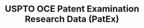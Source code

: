 ---
bigquery: https://console.cloud.google.com/bigquery?p=patents-public-data&d=uspto_oce_pair&page=dataset
citation: 'Graham, S. Marco, A., and Miller, A. (2015). “The USPTO Patent Examination
  Research Dataset: A Window on the Process of Patent Examination.”'
contributors: Graham, S. Marco, A., Miller, A.
cost: None
description: The latest version of PatEx (referred to below as the 2020 release) contains
  detailed information on nearly 11.9 million publicly-viewable provisional and non-provisional
  patent applications to the USPTO and over 4.6 million Patent Cooperation Treaty
  (PCT) applications. It is based on data that OCE downloaded from the Patent Examination
  Data System (PEDS) in April, 2021. The PEDS data are sourced from Public PAIR. The
  first time that OCE used PEDS as the basis of PatEx was for the 2019 release. We
  took the PEDS data and organized it into the familiar PatEx data files, which are
  based on the organization of the Public PAIR portal. The data files include information
  on each application’s characteristics, prosecution history, continuation history,
  claims of foreign priority, patent term adjustment history, publication history,
  and correspondence address information.
documentation: 'For the 2019 and later releases, new technical documentation is available
  https://www.uspto.gov/sites/default/files/documents/PatEx-2019-Technical-Doc.pdf


  A document describing the 2014-2017 data sets is available and can be cited as:
  Graham, Stuart J.H. and Marco, Alan C. and Miller, Richard, The USPTO Patent Examination
  Research Dataset: A Window on the Process of Patent Examination (November 30, 2015).
  Available at SSRN: https://ssrn.com/abstract=2702637.'
last_edit: Mon, 04 Apr 2022 19:06:22 GMT
location: https://www.uspto.gov/ip-policy/economic-research/research-datasets/patent-examination-research-dataset-public-pair
maintained_by: EconomicsData@uspto.gov
related_publications: https://ssrn.com/abstract=29956744, https://ssrn.com/abstract=2702637
schema_fields: '[''correspondence_city'', ''uspc_subclass'', ''correspondence_country_code'',
  ''inventor_name_middle'', ''inventor_country_name'', ''child_filing_date'', ''correspondence_country_name'',
  ''status_code'', ''correspondence_region_code'', ''correspondence_street_line_2'',
  ''small_entity_indicator'', ''invention_subject_matter'', ''appl_status_code'',
  ''correspondence_postal_code'', ''inventor_address_type'', ''abandon_date'', ''inventor_name_last'',
  ''inventor_name_first'', ''inventor_rank'', ''parent_application_number'', ''correspondence_name_line_1'',
  ''patent_number'', ''foreign_parent_id'', ''customer_number'', ''event_description'',
  ''status_description'', ''correspondence_name_line_2'', ''atty_docket_number'',
  ''application_number_pair'', ''inventor_region_code'', ''earliest_pgpub_number'',
  ''correspondence_street_line_1'', ''examiner_name_first'', ''filing_date'', ''application_type'',
  ''disposal_type'', ''sequence_number'', ''application_number'', ''confirm_number'',
  ''event_code'', ''parent_country'', ''correspondence_region_name'', ''appl_status_date'',
  ''continuation_type'', ''foreign_parent_date'', ''inventor_country_code'', ''parent_filing_date'',
  ''invention_title'', ''parent_country_code'', ''file_location'', ''aia_first_to_file'',
  ''examiner_id'', ''examiner_name_middle'', ''wipo_pub_date'', ''file_location_date'',
  ''examiner_art_unit'', ''patent_issue_date'', ''child_application_number'', ''earliest_pgpub_date'',
  ''uspc_class'', ''examiner_name_last'', ''recorded_date'', ''wipo_pub_number'']'
shortname: patex
tags:
- patents
- legal
- history
terms_of_use: 'USPTO’s online databases are not designed or intended to be a source
  for bulk downloads of USPTO data when accessed through the website’s interfaces.
  Individuals, companies, IP addresses, or blocks of IP addresses who, in effect,
  deny or decrease service by generating unusually high numbers of database accesses
  (searches, pages, or hits), whether generated manually or in an automated fashion,
  may be denied access to USPTO servers without notice.


  Bulk data products may be separately obtained from the USPTO, either for free or
  at the cost of dissemination. For details, see information on Electronic Bulk Data
  Products: https://www.uspto.gov/learning-and-resources/electronic-bulk-data-products'
title: USPTO OCE Patent Examination Research Data (PatEx)
uuid: 4342caa7-23af-420c-b2f6-6088f133df6a
---